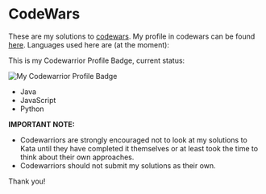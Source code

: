 # CodeWars

These are my solutions to [codewars](http://codewars.com). 
My profile in codewars can be found [here](https://www.codewars.com/users/rui3). Languages used here are (at the moment):

This is my Codewarrior Profile Badge, current status:

![My Codewarrior Profile Badge](https://www.codewars.com/users/rui3/badges/large)


* Java 
* JavaScript 
* Python 


**IMPORTANT NOTE:**

* Codewarriors are strongly encouraged not to look at my solutions to Kata until they have completed it themselves or at least took the time to think about their own approaches.
* Codewarriors should not submit my solutions as their own.


Thank you!


